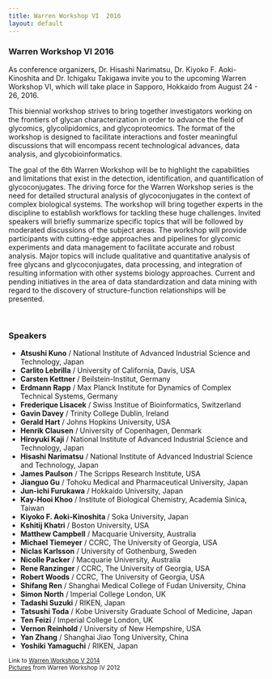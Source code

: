 ```yaml
---
title: Warren Workshop VI  2016
layout: default
---
```


<!-- MAIN CONTENT -->
<div id="main_content_wrap" class="outer">
  <section id="main_content" class="inner">
   <h3>
     <a id="warren-workshop-vi-2016" class="anchor" href="#warren-workshop-vi-2016" aria-hidden="true"><span class="octicon octicon-link"></span></a>Warren Workshop VI 2016
   </h3>

<p>As conference organizers, Dr. Hisashi Narimatsu, Dr. Kiyoko F. Aoki-Kinoshita and Dr. Ichigaku Takigawa invite you to the upcoming Warren Workshop VI, which will take place in Sapporo, Hokkaido from August 24 - 26, 2016.</p>

<p>This biennial workshop strives to bring together investigators working on the frontiers of glycan characterization in order to advance the field of glycomics, glycolipidomics, and glycoproteomics. The format of the workshop is designed to facilitate interactions and foster meaningful discussions that will encompass recent technological advances, data analysis, and glycobioinformatics.</p>

<p>The goal of the 6th Warren Workshop will be to highlight the capabilities and limitations that exist in the detection, identification, and quantification of glycoconjugates. The driving force for the Warren Workshop series is the need for detailed structural analysis of glycoconjugates in the context of complex biological systems. The workshop will bring together experts in the discipline to establish workflows for tackling these huge challenges. Invited speakers will briefly summarize specific topics that will be followed by moderated discussions of the subject areas. The workshop will provide participants with cutting-edge approaches and pipelines for glycomic experiments and data management to facilitate accurate and robust analysis. Major topics will include qualitative and quantitative analysis of free glycans and glycoconjugates, data processing, and integration of resulting information with other systems biology approaches. Current and pending initiatives in the area of data standardization and data mining with regard to the discovery of structure-function relationships will be presented.</p>
<br>

<h3>Speakers</h3>
<ul>
<li><strong>Atsushi Kuno</strong> / National Institute of Advanced Industrial Science and Technology, Japan</li>
<li><strong>Carlito Lebrilla</strong> / University of California, Davis, USA</li>
<li><strong>Carsten Kettner</strong> / Beilstein-Institut, Germany</li>
<li><strong>Erdmann Rapp</strong> / Max Planck Institute for Dynamics of Complex Technical Systems, Germany</li>
<li><strong>Frederique Lisacek</strong> / Swiss Institue of Bioinformatics, Switzerland</li>
<li><strong>Gavin Davey</strong> / Trinity College Dublin, Ireland</li>
<li><strong>Gerald Hart</strong> / Johns Hopkins University, USA</li>
<li><strong>Henrik Clausen</strong> / University of Copenhagen, Denmark</li>
<li><strong>Hiroyuki Kaji</strong> / National Institute of Advanced Industrial Science and Technology, Japan</li>
<li><strong>Hisashi Narimatsu</strong> / National Institute of Advanced Industrial Science and Technology, Japan</li>
<li><strong>James Paulson</strong> / The Scripps Research Institute, USA</li>
<li><strong>Jianguo Gu</strong> / Tohoku Medical and Pharmaceutical University, Japan</li>
<li><strong>Jun-ichi Furukawa</strong> / Hokkaido University, Japan</li>
<li><strong>Kay-Hooi Khoo</strong> / Institute of Biological Chemistry, Academia Sinica, Taiwan  </li>
<li><strong>Kiyoko F. Aoki-Kinoshita </strong> / Soka University, Japan </li>
<li><strong>Kshitij Khatri</strong> / Boston University, USA </li>
<li><strong>Matthew Campbell</strong> / Macquarie University, Australia</li>
<li><strong>Michael Tiemeyer</strong> / CCRC, The University of Georgia, USA</li>
<li><strong>Niclas Karlsson</strong> / University of Gothenburg, Sweden</li>
<li><strong>Nicolle Packer</strong> /  Macquarie University, Australia</li>
<li><strong>Rene Ranzinger</strong> / CCRC, The University of Georgia, USA</li>
<li><strong>Robert Woods</strong> / CCRC, The University of Georgia, USA</li>
<li><strong>Shifang Ren</strong> / Shanghai Medical College of Fudan University, China</li>
<li><strong>Simon North</strong> /  Imperial College London, UK</li>
<li><strong>Tadashi Suzuki</strong> /  RIKEN, Japan</li>
<li><strong>Tatsushi Toda</strong> /  Kobe University Graduate School of Medicine, Japan</li>
<li><strong>Ten Feizi</strong> /  Imperial College London, UK</li>
<li><strong>Vernon Reinhold</strong> / University of New Hempshire, USA</li>
<li><strong>Yan Zhang</strong>  / Shanghai Jiao Tong University, China</li>
<li><strong>Yoshiki Yamaguchi</strong>  / RIKEN, Japan</li>
</ul>

<p><small>Link to <a href="http://glycomics.ccrc.uga.edu/warren-workshop/">Warren Workshop V 2014</a><br>
<a href="http://glycomics.ccrc.uga.edu/warren-workshop/?q=node/21">Pictures</a> from Warren Workshop IV 2012<br>
</small></p>
  </section>
</div>
